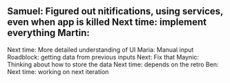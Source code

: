 Samuel: 
  Figured out nitifications, using services, even when app is killed
  Next time: implement everything
Martin:
  --
  Next time: More detailed understanding of UI
Maria:
  Manual input
  Roadblock: getting data from previous inputs
  Next: Fix that
Maynic:
  Thinking about how to store the data
  Next time: depends on the retro
Ben:
   Next time: working on next iteration 

